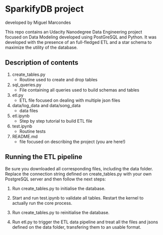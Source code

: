 # SparkifyDB project

developed by Miguel Marcondes

This repo contains an Udacity Nanodegree Data Engineering project focused on Data Modeling developed using PostGreSQL and Python. It was developed with the presence of an full-fledged ETL and a star schema to maximize the utility of the database.

## Description of contents

1. create_tables.py
    * Routine used to create and drop tables
2. sql_queries.py
    * File containing all queries used to build schemas and tables
3. etl.py
    * ETL file focused on dealing with multiple json files
4. data/log_data and data/song_data
    * data files
5. etl.ipynb
    * Step by step tutorial to build ETL file
6. test.ipynb
    * Routine tests
7. README.md
    * file focused on describing the project (you are here!)
 
## Running the ETL pipeline
Be sure you downloaded all corresponding files, including the data folder. Replace the connection string defined on create_tables.py with your own PostgreSQL server and then follow the next steps:

1. Run create_tables.py to initialise the database.

2. Start and run test.ipynb to validate all tables. Restart the kernel to actually run the core process.

3. Run create_tables.py to reinitialise the database.

4. Run etl.py to trigger the ETL data pipeline and treat all the files and jsons defined on the data folder, transfering them to an usable format.
